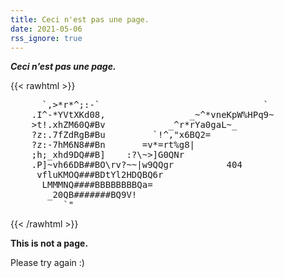 ```yaml
---
title: Ceci n'est pas une page.
date: 2021-05-06
rss_ignore: true
---
```


***Ceci n'est pas une page.***

{{< rawhtml >}}
<div>
<pre aria-label="Magritte's pipe in ASCII form.">
      `,>*r*^;:-`                               `   
    .I^-*YVtXKd08,                _~^*vneKpW%HPq9~  
    >t!.xhZM60Q#Bv            _^r*rYa0gaL~_         
    ?z:.7fZdRgB#Bu         `!^,"x6BQ2=              
    ?z:-7hM6N8##Bn       =v*=rt%g8|                 
    ;h;_xhd9DQ##B]    :?\~>]G0QNr                   
    .P]~vh66DB##BO\rv?~~|w9QQgr          404        
     vfluKMOQ###BDtYl2HDQBQ6r                       
      LMMMNQ####BBBBBBBBQa=                         
       _20QB#######BQ9V!                            
          `"<r??r<=.                                
</pre>
</div>
{{< /rawhtml >}}

**This is not a page.**

Please try again :)
